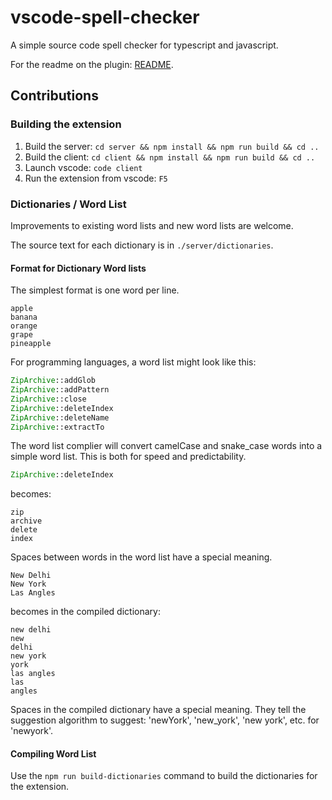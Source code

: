 # vscode-spell-checker
A simple source code spell checker for typescript and javascript.

For the readme on the plugin: [README](./client/README.md).

## Contributions

### Building the extension

1. Build the server: `cd server && npm install && npm run build && cd ..`
1. Build the client: `cd client && npm install && npm run build && cd ..`
1. Launch vscode: `code client`
1. Run the extension from vscode: `F5`

### Dictionaries / Word List

Improvements to existing word lists and new word lists are welcome.

The source text for each dictionary is in `./server/dictionaries`.

#### Format for Dictionary Word lists

The simplest format is one word per line.

```text
apple
banana
orange
grape
pineapple
```

For programming languages, a word list might look like this:

```php
ZipArchive::addGlob
ZipArchive::addPattern
ZipArchive::close
ZipArchive::deleteIndex
ZipArchive::deleteName
ZipArchive::extractTo
```

The word list complier will convert camelCase and snake_case words into a simple word list.
This is both for speed and predictability.

```php
ZipArchive::deleteIndex
```

becomes:

```text
zip
archive
delete
index
```

Spaces between words in the word list have a special meaning.

```text
New Delhi
New York
Las Angles
```

becomes in the compiled dictionary:

```text
new delhi
new
delhi
new york
york
las angles
las
angles
```

Spaces in the compiled dictionary have a special meaning.
They tell the suggestion algorithm to suggest: 'newYork', 'new_york', 'new york', etc. for 'newyork'.

#### Compiling Word List

Use the `npm run build-dictionaries` command to build the dictionaries for the extension.

<!---
    cSpell:ignore newyorkx
-->
